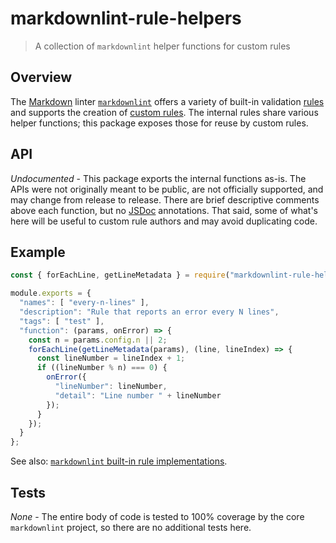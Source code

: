 # markdownlint-rule-helpers

> A collection of `markdownlint` helper functions for custom rules

## Overview

The [Markdown][markdown] linter [`markdownlint`][markdownlint] offers a variety
of built-in validation [rules][rules] and supports the creation of [custom
rules][custom-rules]. The internal rules share various helper functions; this
package exposes those for reuse by custom rules.

## API

*Undocumented* - This package exports the internal functions as-is. The APIs
were not originally meant to be public, are not officially supported, and may
change from release to release. There are brief descriptive comments above each
function, but no [JSDoc][jsdoc] annotations. That said, some of what's here will
be useful to custom rule authors and may avoid duplicating code.

## Example

```javascript
const { forEachLine, getLineMetadata } = require("markdownlint-rule-helpers");

module.exports = {
  "names": [ "every-n-lines" ],
  "description": "Rule that reports an error every N lines",
  "tags": [ "test" ],
  "function": (params, onError) => {
    const n = params.config.n || 2;
    forEachLine(getLineMetadata(params), (line, lineIndex) => {
      const lineNumber = lineIndex + 1;
      if ((lineNumber % n) === 0) {
        onError({
          "lineNumber": lineNumber,
          "detail": "Line number " + lineNumber
        });
      }
    });
  }
};
```

See also: [`markdownlint` built-in rule implementations][lib].

## Tests

*None* - The entire body of code is tested to 100% coverage by the core
`markdownlint` project, so there are no additional tests here.

[custom-rules]: https://github.com/DavidAnson/markdownlint/blob/main/doc/CustomRules.md
[jsdoc]: https://en.m.wikipedia.org/wiki/JSDoc
[lib]: https://github.com/DavidAnson/markdownlint/tree/main/lib
[markdown]: https://en.wikipedia.org/wiki/Markdown
[markdownlint]: https://github.com/DavidAnson/markdownlint
[rules]: https://github.com/DavidAnson/markdownlint/blob/main/doc/Rules.md
